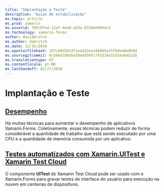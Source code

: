 ```yaml
---
title: "Implantação e Teste"
description: "Guias de estabilização"
ms.topic: article
ms.prod: xamarin
ms.assetid: 705c9fa4-12ef-4ee0-ab3e-8319ee9944c5
ms.technology: xamarin-forms
author: davidbritch
ms.author: dabritch
ms.date: 12/31/2016
ms.openlocfilehash: 167c00d262d71ead32ee146005a35f6de48e0b04
ms.sourcegitcommit: 6cd40d190abe38edd50fc74331be15324a845a28
ms.translationtype: HT
ms.contentlocale: pt-BR
ms.lasthandoff: 02/27/2018
---
```

# <a name="deployment-and-testing"></a>Implantação e Teste

## <a name="performanceperformancemd"></a>[Desempenho](performance.md)

Há muitas técnicas para aumentar o desempenho de aplicativos Xamarin.Forms. Coletivamente, essas técnicas podem reduzir de forma considerável a quantidade de trabalho que está sendo executado por uma CPU e a quantidade de memória consumida por um aplicativo.

## <a name="automated-testing-with-xamarinuitest-and-xamarin-test-clouduitest-and-test-cloudmd"></a>[Testes automatizados com Xamarin.UITest e Xamarin Test Cloud](uitest-and-test-cloud.md)

O componente **UITest** do Xamarin Test Cloud pode ser usado com o Xamarin.Forms para gravar testes de interface do usuário para execução na nuvem em centenas de dispositivos.
